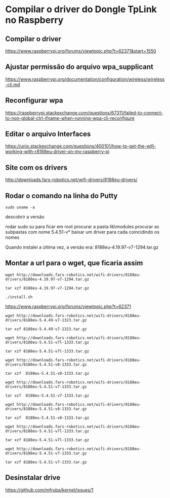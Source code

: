 # Compilar o driver do Dongle TpLink no Raspberry

## Compilar o driver
https://www.raspberrypi.org/forums/viewtopic.php?t=62371&start=1550

## Ajustar permissão do arquivo wpa_supplicant
https://www.raspberrypi.org/documentation/configuration/wireless/wireless-cli.md

## Reconfigurar wpa

https://raspberrypi.stackexchange.com/questions/67311/failed-to-connect-to-non-global-ctrl-ifname-when-running-wpa-cli-reconfigure


## Editar o arquivo Interfaces

https://unix.stackexchange.com/questions/400101/how-to-get-the-wifi-working-with-r8188eu-driver-on-my-raspberry-pi

## Site com os drivers

http://downloads.fars-robotics.net/wifi-drivers/8188eu-drivers/


## Rodar o comando na linha do Putty
````
sudo uname -a
````
descobrir a versão


rodar sudo su para ficar em root
procurar a pasta lib\modules 
procurar as subpastas com nome 5.4.51-v*
baixar um driver para cada coincidindo os nomes

Quando instalei a última vez, a versão era:
8188eu-4.19.97-v7-1294.tar.gz

## Montar a url para o wget, que ficaria assim
````
wget http://downloads.fars-robotics.net/wifi-drivers/8188eu-drivers/8188eu-4.19.97-v7-1294.tar.gz
````
````
tar xzf 8188eu-4.19.97-v7-1294.tar.gz
````
````
./install.sh
````


https://www.raspberrypi.org/forums/viewtopic.php?t=62371

````
wget http://downloads.fars-robotics.net/wifi-drivers/8188eu-drivers/8188eu-5.4.49-v7-1323.tar.gz
````
````
tar xzf 8188eu-5.4.49-v7-1323.tar.gz
````

````
wget http://downloads.fars-robotics.net/wifi-drivers/8188eu-drivers/8188eu-5.4.51-v7l-1333.tar.gz
````
````
tar xzf 8188eu-5.4.51-v7l-1333.tar.gz
````

````
wget http://downloads.fars-robotics.net/wifi-drivers/8188eu-drivers/8188eu-5.4.51-v8-1333.tar.gz
````
````
tar xzf  8188eu-5.4.51-v8-1333.tar.gz
````

````
wget http://downloads.fars-robotics.net/wifi-drivers/8188eu-drivers/8188eu-5.4.51-v7-1333.tar.gz
````
````
tar xzf  8188eu-5.4.51-v7-1333.tar.gz
````

````
wget http://downloads.fars-robotics.net/wifi-drivers/8188eu-drivers/8188eu-5.4.51-v8-1333.tar.gz
````
````
tar xzf  8188eu-5.4.51-v8-1333.tar.gz
````

````
wget http://downloads.fars-robotics.net/wifi-drivers/8188eu-drivers/8188eu-5.4.51-v7l-1333.tar.gz
````
````
tar xzf 8188eu-5.4.51-v7l-1333.tar.gz
````

````
wget http://downloads.fars-robotics.net/wifi-drivers/8188eu-drivers/8188eu-5.4.51-v7-1333.tar.gz
````
````
tar xzf 8188eu-5.4.51-v7-1333.tar.gz
````

## Desinstalar drive
https://github.com/mfruba/kernel/issues/1
